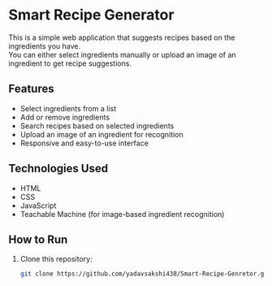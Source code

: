 # Smart Recipe Generator

This is a simple web application that suggests recipes based on the ingredients you have.  
You can either select ingredients manually or upload an image of an ingredient to get recipe suggestions.

## Features
- Select ingredients from a list
- Add or remove ingredients
- Search recipes based on selected ingredients
- Upload an image of an ingredient for recognition
- Responsive and easy-to-use interface

## Technologies Used
- HTML  
- CSS  
- JavaScript  
- Teachable Machine (for image-based ingredient recognition)

## How to Run
1. Clone this repository:
   ```bash
   git clone https://github.com/yadavsakshi438/Smart-Recipe-Genretor.git

